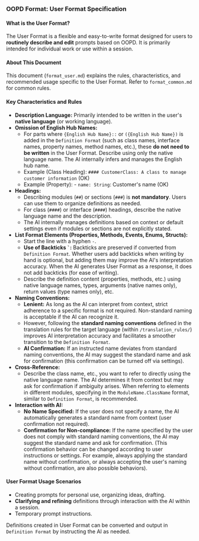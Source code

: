 ### OOPD Format: User Format Specification

#### What is the User Format?

The User Format is a flexible and easy-to-write format designed for users to **routinely describe and edit** prompts based on OOPD. It is primarily intended for individual work or use within a session.

#### About This Document

This document (`format_user.md`) explains the rules, characteristics, and recommended usage specific to the User Format. Refer to `format_common.md` for common rules.

#### Key Characteristics and Rules

- **Description Language:** Primarily intended to be written in the user's **native language** (or working language).
- **Omission of English Hub Names:**
  - For parts where `{English Hub Name}::` or `({English Hub Name})` is added in the `Definition Format` (such as class names, interface names, property names, method names, etc.), these **do not need to be written** in the User Format. Describe using only the native language name. The AI internally infers and manages the English hub name.
  - Example (Class Heading): `#### CustomerClass: A class to manage customer information` (OK)
  - Example (Property): - `name: String`: Customer's name (OK)
- **Headings:**
  - Describing modules (`##`) or sections (`###`) is **not mandatory**. Users can use them to organize definitions as needed.
  - For class (`####`) or interface (`####`) headings, describe the native language name and the description.
  - The AI internally manages definitions based on context or default settings even if modules or sections are not explicitly stated.
- **List Format Elements (Properties, Methods, Events, Enums, Structs):**
  - Start the line with a hyphen `-`.
  - **Use of Backticks `` ` ``:** Backticks are preserved if converted from `Definition Format`. Whether users add backticks when writing by hand is optional, but adding them may improve the AI's interpretation accuracy. When the AI generates User Format as a response, it does not add backticks (for ease of writing).
  - Describe the definition content (properties, methods, etc.) using native language names, types, arguments (native names only), return values (type names only), etc.
- **Naming Conventions:**
  - **Lenient:** As long as the AI can interpret from context, strict adherence to a specific format is not required. Non-standard naming is acceptable if the AI can recognize it.
  - However, following the **standard naming conventions** defined in the translation rules for the target language (within `/translation_rules/`) improves AI interpretation accuracy and facilitates a smoother transition to the `Definition Format`.
  - **AI Confirmation:** If an instructed name deviates from standard naming conventions, the AI may suggest the standard name and ask for confirmation (this confirmation can be turned off via settings).
- **Cross-Reference:**
  - Describe the class name, etc., you want to refer to directly using the native language name. The AI determines it from context but may ask for confirmation if ambiguity arises. When referring to elements in different modules, specifying in the `ModuleName.ClassName` format, similar to `Definition Format`, is recommended.
- **Interaction with AI:**
  - **No Name Specified:** If the user does not specify a name, the AI automatically generates a standard name from context (user confirmation not required).
  - **Confirmation for Non-compliance:** If the name specified by the user does not comply with standard naming conventions, the AI may suggest the standard name and ask for confirmation. (This confirmation behavior can be changed according to user instructions or settings. For example, always applying the standard name without confirmation, or always accepting the user's naming without confirmation, are also possible behaviors).

#### User Format Usage Scenarios

- Creating prompts for personal use, organizing ideas, drafting.
- **Clarifying and refining** definitions through interaction with the AI within a session.
- Temporary prompt instructions.

Definitions created in User Format can be converted and output in `Definition Format` by instructing the AI as needed.
